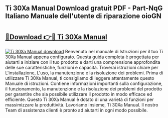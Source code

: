 ## Ti 30Xa Manual Download gratuit PDF - Part-NqG Italiano Manuale dell'utente di riparazione oioGN

# <h2><a href="http://dff9xg7.blite.top/?on=Ti+30Xa+Manual">🔗Download 👉🔴 Ti 30Xa Manual</a></h2>

[![Ti 30Xa Manual download](https://i.imgur.com/lujVjoI.png)](http://dff9xg7.blite.top/?on=Ti+30Xa+Manual)
Benvenuto nel manuale di Istruzioni per il tuo Ti 30Xa Manual appena configurato. Questa guida completa è progettata per aiutarti a iniziare con il tuo prodotto e darti una comprensione approfondita delle sue caratteristiche, funzioni e capacità. Troverai istruzioni chiare per L'installazione, L'uso, la manutenzione e la risoluzione dei problemi. Prima di utilizzare Ti 30Xa Manual, ti consigliamo di leggere attentamente questo Manuale di istruzioni. Contiene informazioni importanti sulla configurazione, il funzionamento, la manutenzione e la risoluzione dei problemi del prodotto per garantire che sia possibile utilizzare il prodotto in modo efficace ed efficiente. Questo Ti 30Xa Manual è dotato di una varietà di funzioni per massimizzare la produttività. Lavoriamo insieme, Ti 30Xa Manual. Il nostro Team di assistenza clienti è pronto ad aiutarti in ogni modo possibile.
